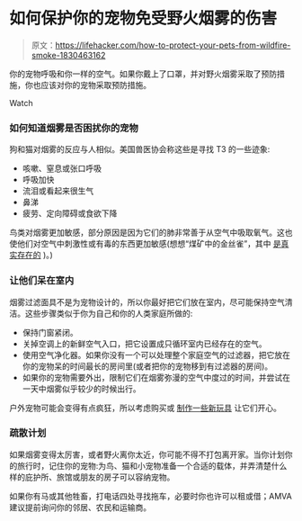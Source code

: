 # 如何保护你的宠物免受野火烟雾的伤害

> 原文：<https://lifehacker.com/how-to-protect-your-pets-from-wildfire-smoke-1830463162>

你的宠物呼吸和你一样的空气。如果你戴上了口罩，并对野火烟雾采取了预防措施，你也应该对你的宠物采取预防措施。

Watch

### 如何知道烟雾是否困扰你的宠物

狗和猫对烟雾的反应与人相似。美国兽医协会称这些是寻找 T3 的一些迹象:

*   咳嗽、窒息或张口呼吸
*   呼吸加快
*   流泪或看起来很生气
*   鼻涕
*   疲劳、定向障碍或食欲下降

鸟类对烟雾更加敏感，部分原因是因为它们的肺非常善于从空气中吸取氧气。这也使他们对空气中刺激性或有毒的东西更加敏感(想想“煤矿中的金丝雀”，其中 [是真实存在的](https://www.smithsonianmag.com/smart-news/story-real-canary-coal-mine-180961570/) )。)

### 让他们呆在室内

烟雾过滤面具不是为宠物设计的，所以你最好把它们放在室内，尽可能保持空气清洁。这些步骤类似于你为自己和你的人类家庭所做的:

*   保持门窗紧闭。
*   关掉空调上的新鲜空气入口，把它设置成只循环室内已经存在的空气。
*   使用空气净化器。如果你没有一个可以处理整个家庭空气的过滤器，把它放在你的宠物呆的时间最长的房间里(或者把你的宠物移到有过滤器的房间)。
*   如果你的宠物需要外出，限制它们在烟雾弥漫的空气中度过的时间，并尝试在一天中烟雾似乎较少的时候出行。

户外宠物可能会变得有点疯狂，所以考虑购买或 [制作一些新玩具](https://lifehacker.com/the-best-diy-pet-toys-you-can-make-from-stuff-in-your-h-1794060959) 让它们开心。

### 疏散计划

如果烟雾变得太厉害，或者野火离你太近，你可能不得不打包离开家。当你计划你的旅行时，记住你的宠物:为鸟、猫和小宠物准备一个合适的载体，并弄清楚什么样的庇护所、旅馆或朋友的房子可以容纳宠物。

如果你有马或其他牲畜，打电话四处寻找拖车，必要时你也许可以租或借；AMVA 建议提前询问你的邻居、农民和运输商。